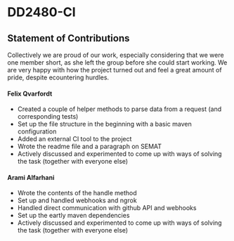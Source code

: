 # DD2480-CI

## Statement of Contributions  

Collectively we are proud of our work, especially considering that we were one member short, as she left the group before she could start working. We are very happy with how the project turned out and feel a great amount of pride, despite ecountering hurdles.

#### Felix Qvarfordt  
* Created a couple of helper methods to parse data from a request (and corresponding tests)  
* Set up the file structure in the beginning with a basic maven configuration
* Added an external CI tool to the project 
* Wrote the readme file and a paragraph on SEMAT
* Actively discussed and experimented to come up with ways of solving the task (together with everyone else)  

#### Arami Alfarhani
* Wrote the contents of the handle method
* Set up and handled webhooks and ngrok
* Handled direct communication with github API and webhooks
* Set up the eartly maven dependencies
* Actively discussed and experimented to come up with ways of solving the task (together with everyone else)  
